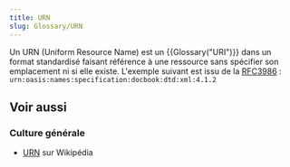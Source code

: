 ```yaml
---
title: URN
slug: Glossary/URN
---
```


Un URN (Uniform Resource Name) est un {{Glossary("URI")}} dans un format standardisé faisant référence à une ressource sans spécifier son emplacement ni si elle existe. L'exemple suivant est issu de la [RFC3986](http://www.ietf.org/rfc/rfc3986.txt) : `urn:oasis:names:specification:docbook:dtd:xml:4.1.2`

## Voir aussi

### Culture générale

- [URN](https://fr.wikipedia.org/wiki/Uniform_Resource_Name) sur Wikipédia
